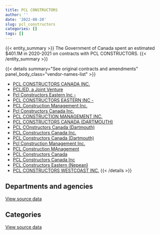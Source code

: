 ```yaml
---
title: PCL CONSTRUCTORS
author: ''
date: '2022-08-20'
slug: pcl_constructors
categories: []
tags: []
---
```


<script src="/rmarkdown-libs/htmlwidgets/htmlwidgets.js"></script>
<link href="/rmarkdown-libs/datatables-css/datatables-crosstalk.css" rel="stylesheet" />
<script src="/rmarkdown-libs/datatables-binding/datatables.js"></script>
<script src="/rmarkdown-libs/jquery/jquery-3.6.0.min.js"></script>
<link href="/rmarkdown-libs/dt-core-bootstrap/css/dataTables.bootstrap.min.css" rel="stylesheet" />
<link href="/rmarkdown-libs/dt-core-bootstrap/css/dataTables.bootstrap.extra.css" rel="stylesheet" />
<script src="/rmarkdown-libs/dt-core-bootstrap/js/jquery.dataTables.min.js"></script>
<script src="/rmarkdown-libs/dt-core-bootstrap/js/dataTables.bootstrap.min.js"></script>
<link href="/rmarkdown-libs/crosstalk/css/crosstalk.min.css" rel="stylesheet" />
<script src="/rmarkdown-libs/crosstalk/js/crosstalk.min.js"></script>
<script src="/rmarkdown-libs/htmlwidgets/htmlwidgets.js"></script>
<link href="/rmarkdown-libs/datatables-css/datatables-crosstalk.css" rel="stylesheet" />
<script src="/rmarkdown-libs/datatables-binding/datatables.js"></script>
<script src="/rmarkdown-libs/jquery/jquery-3.6.0.min.js"></script>
<link href="/rmarkdown-libs/dt-core-bootstrap/css/dataTables.bootstrap.min.css" rel="stylesheet" />
<link href="/rmarkdown-libs/dt-core-bootstrap/css/dataTables.bootstrap.extra.css" rel="stylesheet" />
<script src="/rmarkdown-libs/dt-core-bootstrap/js/jquery.dataTables.min.js"></script>
<script src="/rmarkdown-libs/dt-core-bootstrap/js/dataTables.bootstrap.min.js"></script>
<link href="/rmarkdown-libs/crosstalk/css/crosstalk.min.css" rel="stylesheet" />
<script src="/rmarkdown-libs/crosstalk/js/crosstalk.min.js"></script>

{{< entity_summary >}}
The Government of Canada spent an estimated \$401.1M in 2020-2021 on contracts with PCL CONSTRUCTORS.
{{< /entity_summary >}}

{{< details summary="See original contracts and amendments" panel_body_class="vendor-names-list" >}}
- [PCL CONSTRUCTORS CANADA INC.](https://search.open.canada.ca/en/ct/?sort=contract_value_f%20desc&page=1&search_text=%22PCL%20CONSTRUCTORS%20CANADA%20INC.%22)
- [PCL/ED, a Joint Venture](https://search.open.canada.ca/en/ct/?sort=contract_value_f%20desc&page=1&search_text=%22PCL%2fED%2c%20a%20Joint%20Venture%22)
- [Pcl Constructors Eastern Inc -](https://search.open.canada.ca/en/ct/?sort=contract_value_f%20desc&page=1&search_text=%22Pcl%20Constructors%20Eastern%20Inc%20-%22)
- [PCL CONSTRUCTORS EASTERN INC -](https://search.open.canada.ca/en/ct/?sort=contract_value_f%20desc&page=1&search_text=%22PCL%20CONSTRUCTORS%20EASTERN%20INC%20-%22)
- [PCL Construction Management Inc.](https://search.open.canada.ca/en/ct/?sort=contract_value_f%20desc&page=1&search_text=%22PCL%20Construction%20Management%20Inc.%22)
- [Pcl Constructors Canada Inc.](https://search.open.canada.ca/en/ct/?sort=contract_value_f%20desc&page=1&search_text=%22Pcl%20Constructors%20Canada%20Inc.%22)
- [PCL CONSTRUCTION MANAGEMENT INC.](https://search.open.canada.ca/en/ct/?sort=contract_value_f%20desc&page=1&search_text=%22PCL%20CONSTRUCTION%20MANAGEMENT%20INC.%22)
- [PCL CONSTRUCTORS CANADA (DARTMOUTH)](https://search.open.canada.ca/en/ct/?sort=contract_value_f%20desc&page=1&search_text=%22PCL%20CONSTRUCTORS%20CANADA%20%28DARTMOUTH%29%22)
- [PCL COnstructors Canada (Dartmouth)](https://search.open.canada.ca/en/ct/?sort=contract_value_f%20desc&page=1&search_text=%22PCL%20COnstructors%20Canada%20%28Dartmouth%29%22)
- [PCL Constructors Canada Inc.](https://search.open.canada.ca/en/ct/?sort=contract_value_f%20desc&page=1&search_text=%22PCL%20Constructors%20Canada%20Inc.%22)
- [PCL Constructors Canada (Dartmouth)](https://search.open.canada.ca/en/ct/?sort=contract_value_f%20desc&page=1&search_text=%22PCL%20Constructors%20Canada%20%28Dartmouth%29%22)
- [Pcl Construction Management Inc.](https://search.open.canada.ca/en/ct/?sort=contract_value_f%20desc&page=1&search_text=%22Pcl%20Construction%20Management%20Inc.%22)
- [PCL Construction MAnagement](https://search.open.canada.ca/en/ct/?sort=contract_value_f%20desc&page=1&search_text=%22PCL%20Construction%20MAnagement%22)
- [PCL Constructors Canada](https://search.open.canada.ca/en/ct/?sort=contract_value_f%20desc&page=1&search_text=%22PCL%20Constructors%20Canada%22)
- [PCL Constructors Canada Inc](https://search.open.canada.ca/en/ct/?sort=contract_value_f%20desc&page=1&search_text=%22PCL%20Constructors%20Canada%20Inc%22)
- [PCL Constructors Eastern (Nepean)](https://search.open.canada.ca/en/ct/?sort=contract_value_f%20desc&page=1&search_text=%22PCL%20Constructors%20Eastern%20%28Nepean%29%22)
- [PCL CONSTRUCTORS WESTCOAST INC.](https://search.open.canada.ca/en/ct/?sort=contract_value_f%20desc&page=1&search_text=%22PCL%20CONSTRUCTORS%20WESTCOAST%20INC.%22)
{{< /details >}}

## Departments and agencies

<div id="htmlwidget-1" style="width:100%;height:auto;" class="datatables html-widget"></div>
<script type="application/json" data-for="htmlwidget-1">{"x":{"style":"bootstrap","filter":"none","vertical":false,"data":[["<a href=\"/departments/dnd-mdn/\">National Defence<\/a>","<a href=\"/departments/pc/\">Parks Canada<\/a>","<a href=\"/departments/pwgsc-tpsgc/\">Public Services and Procurement Canada<\/a>","<a href=\"/departments/rcmp-grc/\">Royal Canadian Mounted Police<\/a>"],[304177.42,549176.83,422444052.93,3833236.92],[1929145.98,6936970.53,467434480.78,8388581.36],[2582202.65,12894655.19,512847064.36,16166816.66],[6783006.6,16514207.52,362397861.22,15411987.68]],"container":"<table class=\"table table-striped table-hover row-border order-column display\">\n  <thead>\n    <tr>\n      <th>Department<\/th>\n      <th>2017-2018<\/th>\n      <th>2018-2019<\/th>\n      <th>2019-2020<\/th>\n      <th>2020-2021<\/th>\n    <\/tr>\n  <\/thead>\n<\/table>","options":{"order":[[4,"desc"]],"pageLength":10,"autoWidth":true,"columnDefs":[{"targets":1,"render":"function(data, type, row, meta) {\n    return type !== 'display' ? data : DTWidget.formatCurrency(data, \"$\", 2, 3, \",\", \".\", true, null);\n  }"},{"targets":2,"render":"function(data, type, row, meta) {\n    return type !== 'display' ? data : DTWidget.formatCurrency(data, \"$\", 2, 3, \",\", \".\", true, null);\n  }"},{"targets":3,"render":"function(data, type, row, meta) {\n    return type !== 'display' ? data : DTWidget.formatCurrency(data, \"$\", 2, 3, \",\", \".\", true, null);\n  }"},{"targets":4,"render":"function(data, type, row, meta) {\n    return type !== 'display' ? data : DTWidget.formatCurrency(data, \"$\", 2, 3, \",\", \".\", true, null);\n  }"},{"width":"16%","targets":[1,2,3,4]},{"className":"dt-right","targets":[1,2,3,4]}],"orderClasses":false}},"evals":["options.columnDefs.0.render","options.columnDefs.1.render","options.columnDefs.2.render","options.columnDefs.3.render"],"jsHooks":[]}</script>
<p class="text-right">
<a href="https://github.com/GoC-Spending/contracts-data/tree/main/data/out/vendors/pcl_constructors/summary_by_fiscal_year_by_department.csv" class="source-data-link btn btn-link">View source data</a>
</p>

## Categories

<div id="htmlwidget-2" style="width:100%;height:auto;" class="datatables html-widget"></div>
<script type="application/json" data-for="htmlwidget-2">{"x":{"style":"bootstrap","filter":"none","vertical":false,"data":[["<a href=\"/categories/1_facilities_and_construction/\">Facilities and construction<\/a>","<a href=\"/categories/2_professional_services/\">Professional services<\/a>","<a href=\"/categories/6_industrial_products_and_services/\">Industrial products and services<\/a>"],[392552216.82,34578427.29,null],[450110751.35,34578427.29,null],[509402327.48,34777931.47,310479.91],[397468064.69,3419205,219793.33]],"container":"<table class=\"table table-striped table-hover row-border order-column display\">\n  <thead>\n    <tr>\n      <th>Category<\/th>\n      <th>2017-2018<\/th>\n      <th>2018-2019<\/th>\n      <th>2019-2020<\/th>\n      <th>2020-2021<\/th>\n    <\/tr>\n  <\/thead>\n<\/table>","options":{"order":[[4,"desc"]],"dom":"t","pageLength":30,"autoWidth":true,"columnDefs":[{"targets":1,"render":"function(data, type, row, meta) {\n    return type !== 'display' ? data : DTWidget.formatCurrency(data, \"$\", 2, 3, \",\", \".\", true, null);\n  }"},{"targets":2,"render":"function(data, type, row, meta) {\n    return type !== 'display' ? data : DTWidget.formatCurrency(data, \"$\", 2, 3, \",\", \".\", true, null);\n  }"},{"targets":3,"render":"function(data, type, row, meta) {\n    return type !== 'display' ? data : DTWidget.formatCurrency(data, \"$\", 2, 3, \",\", \".\", true, null);\n  }"},{"targets":4,"render":"function(data, type, row, meta) {\n    return type !== 'display' ? data : DTWidget.formatCurrency(data, \"$\", 2, 3, \",\", \".\", true, null);\n  }"},{"width":"16%","targets":[1,2,3,4]},{"className":"dt-right","targets":[1,2,3,4]}],"orderClasses":false,"lengthMenu":[10,25,30,50,100]}},"evals":["options.columnDefs.0.render","options.columnDefs.1.render","options.columnDefs.2.render","options.columnDefs.3.render"],"jsHooks":[]}</script>
<p class="text-right">
<a href="https://github.com/GoC-Spending/contracts-data/tree/main/data/out/vendors/pcl_constructors/summary_by_fiscal_year_by_category.csv" class="source-data-link btn btn-link">View source data</a>
</p>
